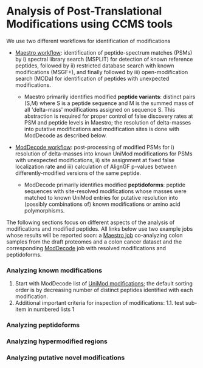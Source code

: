 # Analysis of Post-Translational Modifications using CCMS tools

We use two different workflows for identification of modifications

* [Maestro workflow](workflows/maestro.md): identification of peptide-spectrum matches (PSMs) by i) spectral library search (MSPLIT) for detection of known reference peptides, followed by ii) restricted database search with known modifications (MSGF+), and finally followed by iii) open-modification search (MODa) for identification of peptides with unexpected modifications.
    * Maestro primarily identifies modified **peptide variants**: distinct pairs (S,M) where S is a peptide sequence and M is the summed mass of all 'delta-mass' modifications assigned on sequence S. This abstraction is required for proper control of false discovery rates at PSM and peptide levels in Maestro; the resolution of delta-masses into putative modifications and modification sites is done with ModDecode as described below.

* [ModDecode workflow](workflows/moddecode.md): post-processing of modified PSMs for i) resolution of delta-masses into known UniMod modifications for PSMs with unexpected modifications, ii) site assignment at fixed false localization rate and iii) calculation of AlignGF p-values between differently-modified versions of the same peptide.
    * ModDecode primarily identifies modified **peptidoforms**: peptide sequences with site-resolved modifications whose masses were matched to known UniMod entries for putative resolution into (possibly combinations of) known modifications or amino acid polymorphisms.

The following sections focus on different aspects of the analysis of modifications and modified peptides. All links below use two example jobs whose results will be reported soon: a [Maestro job](https://proteomics2.ucsd.edu/ProteoSAFe/status.jsp?task=de809a3717cc4d96a3a5257e290351d5) co-analyzing colon samples from the draft proteomes and a colon cancer dataset and the corresponding [ModDecode](https://proteomics2.ucsd.edu/ProteoSAFe/status.jsp?task=790e82c2ef1541748521db1e94b24fe0) job with resolved modifications and peptidoforms.

### Analyzing known modifications

1. Start with ModDecode list of [UniMod modifications](https://proteomics2.ucsd.edu/ProteoSAFe/result.jsp?task=790e82c2ef1541748521db1e94b24fe0&view=t_group_by_knownmod); the default sorting order is by decreasing number of distinct peptides identified with each modification. 
1. Additional important criteria for inspection of modifications:
    1.1. test sub-item in numbered lists 1
   

### Analyzing peptidoforms

### Analyzing hypermodified regions

### Analyzing putative novel modifications



